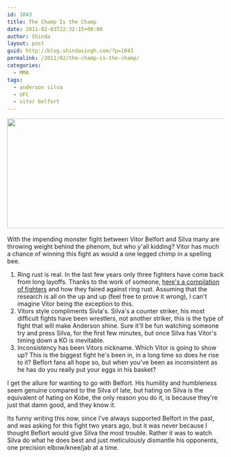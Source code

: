 ```yaml
---
id: 1043
title: The Champ Is the Champ
date: 2011-02-03T22:32:15+00:00
author: Shinda
layout: post
guid: http://blog.shindasingh.com/?p=1043
permalink: /2011/02/the-champ-is-the-champ/
categories:
  - MMA
tags:
  - anderson silva
  - UFC
  - vitor belfort
---
```

[<img class="aligncenter size-full wp-image-1046" title="silva-belfort" src="/wp-content/uploads/2011/02/silva-belfort.jpg" alt="" width="669" height="255" srcset="/wp-content/uploads/2011/02/silva-belfort.jpg 669w, /wp-content/uploads/2011/02/silva-belfort-300x114.jpg 300w" sizes="(max-width: 669px) 100vw, 669px" />](/wp-content/uploads/2011/02/silva-belfort.jpg)

With the impending monster fight between Vitor Belfort and Silva many are throwing weight behind the phenom, but who y'all kidding? Vitor has much a chance of winning this fight as would a one legged chimp in a spelling bee.

  1. Ring rust is real. In the last few years only three fighters have come back from long layoffs. Thanks to the work of someone, [here's a compilation of fighters](http://forums.mmajunkie.com/viewtopic.php?f=13&t=23665&start=0&st=0&sk=t&sd=a) and how they faired against ring rust. Assuming that the research is all on the up and up (feel free to prove it wrong), I can't imagine Vitor being the exception to this.
  2. Vitors style compliments Sivla's. Silva's a counter striker, his most difficult fights have been wrestlers, not another striker, this is the type of fight that will make Anderson shine. Sure it'll be fun watching someone try and press Silva, for the first few minutes, but once Silva has Vitor's timing down a KO is inevitable.
  3. Inconsistency has been Vitors nickname. Which Vitor is going to show up? This is the biggest fight he's been in, in a long time so does he rise to it? Beflort fans all hope so, but when you've been as inconsistent as he has do you really put your eggs in his basket?

I get the allure for wanting to go with Belfort. His humility and humbleness seem genuine compared to the Silva of late, but hating on Silva is the equivalent of hating on Kobe, the only reason you do it, is because they're just that damn good, and they know it.

Its funny writing this now, since I've always supported Belfort in the past, and was asking for this fight two years ago, but it was never because I thought Beflort would give Silva the most trouble. Rather it was to watch Silva do what he does best and just meticulously dismantle his opponents, one precision elbow/knee/jab at a time.